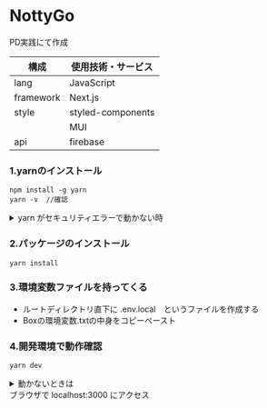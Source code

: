 # NottyGo

PD実践にて作成

| 構成      | 使用技術・サービス |
| --------- | ------------------ |
| lang      | JavaScript         |
| framework | Next.js            |
| style     | styled-components  |
|           | MUI    |
|    api    | firebase |

### 1.yarnのインストール
```
npm install -g yarn
yarn -v  //確認
```
<details><summary>yarn がセキュリティエラーで動かない時</summary>

PowerShellを管理者で開いて
```
Set-ExecutionPolicy RemoteSigned  
```
なんか聞かれたら　Y
 
 </details>

### 2.パッケージのインストール
```
yarn install
```

### 3.環境変数ファイルを持ってくる
- ルートディレクトリ直下に  .env.local　というファイルを作成する
- Boxの環境変数.txtの中身をコピーペースト

### 4.開発環境で動作確認
```
yarn dev
```
<details>
<summary>動かないときは</summary>
- 編集中
</details>
ブラウザで localhost:3000 にアクセス
